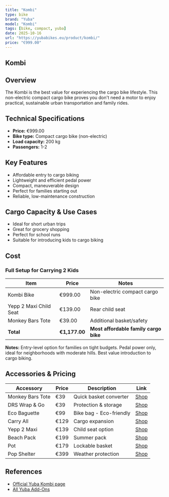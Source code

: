 ```yaml
---
title: "Kombi"
type: bike
brand: "Yuba"
model: "Kombi"
tags: [bike, compact, yuba]
date: 2025-10-16
url: "https://yubabikes.eu/product/kombi/"
price: "€999.00"
---
```


## Kombi

## Overview

The Kombi is the best value for experiencing the cargo bike lifestyle. This non-electric compact cargo bike proves you don't need a motor to enjoy practical, sustainable urban transportation and family rides.

## Technical Specifications

- **Price:** €999.00
- **Bike type:** Compact cargo bike (non-electric)
- **Load capacity:** 200 kg
- **Passengers:** 1-2

## Key Features

- Affordable entry to cargo biking
- Lightweight and efficient pedal power
- Compact, maneuverable design
- Perfect for families starting out
- Reliable, low-maintenance construction

## Cargo Capacity & Use Cases

- Ideal for short urban trips
- Great for grocery shopping
- Perfect for school runs
- Suitable for introducing kids to cargo biking

## Cost

### Full Setup for Carrying 2 Kids

| Item                   | Price         | Notes                                 |
| ---------------------- | ------------- | ------------------------------------- |
| Kombi Bike             | €999.00       | Non-electric compact cargo bike       |
| Yepp 2 Maxi Child Seat | €139.00       | Rear child seat                       |
| Monkey Bars Tote       | €39.00        | Additional basket/safety              |
| **Total**              | **€1,177.00** | **Most affordable family cargo bike** |

**Notes:** Entry-level option for families on tight budgets. Pedal power only, ideal for neighborhoods with moderate hills. Best value introduction to cargo biking.

## Accessories & Pricing

| Accessory        | Price | Description             | Link                                                   |
| ---------------- | ----- | ----------------------- | ------------------------------------------------------ |
| Monkey Bars Tote | €39   | Quick basket converter  | [Shop](https://yubabikes.eu/product/monkey-bars-tote/) |
| DRS Wrap & Go    | €39   | Protection & storage    | [Shop](https://yubabikes.eu/product/drs-wrap-go/)      |
| Eco Baguette     | €99   | Bike bag - Eco-friendly | [Shop](https://yubabikes.eu/product/eco-baguette/)     |
| Carry All        | €129  | Cargo expansion         | [Shop](https://yubabikes.eu/product/carry-all/)        |
| Yepp 2 Maxi      | €139  | Child seat option       | [Shop](https://yubabikes.eu/product/yepp-2-maxi/)      |
| Beach Pack       | €199  | Summer pack             | [Shop](https://yubabikes.eu/product/beach-pack/)       |
| Pot              | €179  | Lockable basket         | [Shop](https://yubabikes.eu/product/pot/)              |
| Pop Shelter      | €399  | Weather protection      | [Shop](https://yubabikes.eu/product/pop-shelter/)      |

## References

- [Official Yuba Kombi page](https://yubabikes.eu/product/kombi/)
- [All Yuba Add-Ons](https://yubabikes.eu/shop/add-ons/)
